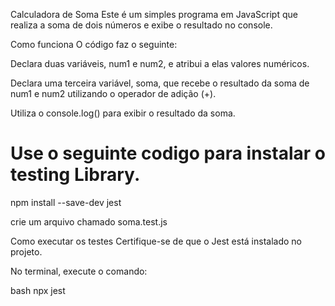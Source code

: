Calculadora de Soma
Este é um simples programa em JavaScript que realiza a soma de dois números e exibe o resultado no console.

Como funciona
O código faz o seguinte:

Declara duas variáveis, num1 e num2, e atribui a elas valores numéricos.

Declara uma terceira variável, soma, que recebe o resultado da soma de num1 e num2 utilizando o operador de adição (+).

Utiliza o console.log() para exibir o resultado da soma.

# Use o seguinte codigo para instalar o testing Library.
npm install --save-dev jest

crie um arquivo chamado soma.test.js

Como executar os testes
Certifique-se de que o Jest está instalado no projeto.

No terminal, execute o comando:

bash
npx jest
